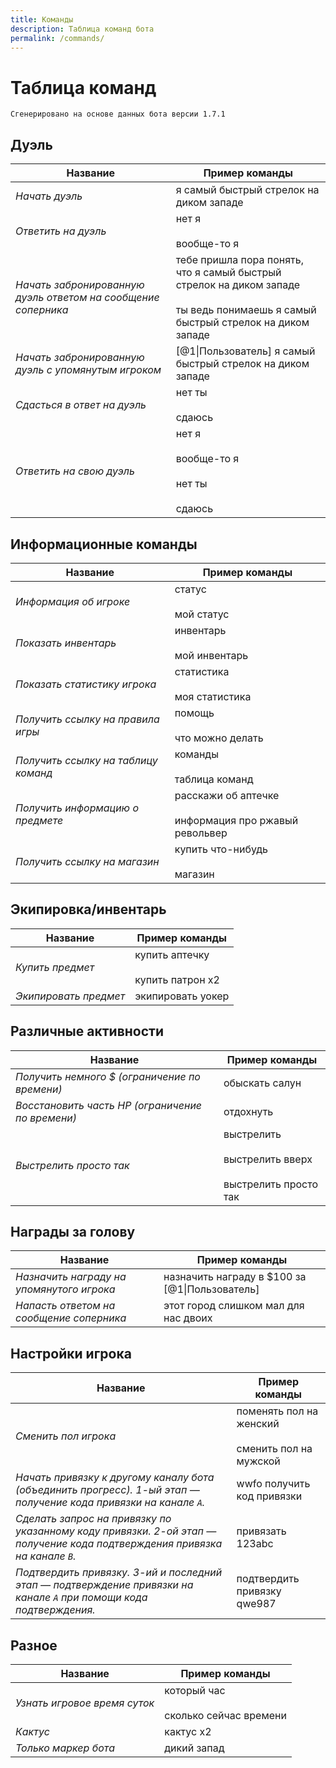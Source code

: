 ```yaml
---
title: Команды
description: Таблица команд бота
permalink: /commands/
---
```


# Таблица команд

`Сгенерировано на основе данных бота версии 1.7.1`
## Дуэль

|Название|Пример команды|
|---|---|
|*Начать дуэль*|я самый быстрый стрелок на диком западе|
|*Ответить на дуэль*|нет я<br><br>вообще-то я|
|*Начать забронированную дуэль ответом на сообщение соперника*|тебе пришла пора понять, что я самый быстрый стрелок на диком западе<br><br>ты ведь понимаешь я самый быстрый стрелок на диком западе|
|*Начать забронированную дуэль с упомянутым игроком*|[@1&#124;Пользователь] я самый быстрый стрелок на диком западе|
|*Сдасться в ответ на дуэль*|нет ты<br><br>сдаюсь|
|*Ответить на свою дуэль*|нет я<br><br>вообще-то я<br><br>нет ты<br><br>сдаюсь|


## Информационные команды

|Название|Пример команды|
|---|---|
|*Информация об игроке*|статус<br><br>мой статус|
|*Показать инвентарь*|инвентарь<br><br>мой инвентарь|
|*Показать статистику игрока*|статистика<br><br>моя статистика|
|*Получить ссылку на правила игры*|помощь<br><br>что можно делать|
|*Получить ссылку на таблицу команд*|команды<br><br>таблица команд|
|*Получить информацию о предмете*|расскажи об аптечке<br><br>информация про ржавый револьвер|
|*Получить ссылку на магазин*|купить что-нибудь<br><br>магазин|


## Экипировка/инвентарь

|Название|Пример команды|
|---|---|
|*Купить предмет*|купить аптечку<br><br>купить патрон x2|
|*Экипировать предмет*|экипировать уокер|


## Различные активности

|Название|Пример команды|
|---|---|
|*Получить немного $ (ограничение по времени)*|обыскать салун|
|*Восстановить часть HP (ограничение по времени)*|отдохнуть|
|*Выстрелить просто так*|выстрелить<br><br>выстрелить вверх<br><br>выстрелить просто так|


## Награды за голову

|Название|Пример команды|
|---|---|
|*Назначить награду на упомянутого игрока*|назначить награду в $100 за [@1&#124;Пользователь]|
|*Напасть ответом на сообщение соперника*|этот город слишком мал для нас двоих|


## Настройки игрока

|Название|Пример команды|
|---|---|
|*Сменить пол игрока*|поменять пол на женский<br><br>сменить пол на мужской|
|*Начать привязку к другому каналу бота (объединить прогресс). 1-ый этап — получение кода привязки на канале `A`.*|wwfo получить код привязки|
|*Сделать запрос на привязку по указанному коду привязки. 2-ой этап — получение кода подтверждения привязка на канале `B`.*|привязать 123abc|
|*Подтвердить привязку. 3-ий и последний этап — подтверждение привязки на канале `A` при помощи кода подтверждения.*|подтвердить привязку qwe987|


## Разное

|Название|Пример команды|
|---|---|
|*Узнать игровое время суток*|который час<br><br>сколько сейчас времени|
|*Кактус*|кактус x2|
|*Только маркер бота*|дикий запад|


